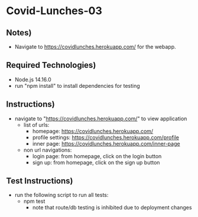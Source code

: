 # Covid-Lunches-03

## Notes)
- Navigate to https://covidlunches.herokuapp.com/ for the webapp.
  
## Required Technologies)
- Node.js 14.16.0
- run "npm install" to install dependencies for testing
  
## Instructions)
- navigate to "https://covidlunches.herokuapp.com/" to view application
  - list of urls:
    - homepage: https://covidlunches.herokuapp.com/
    - profile settings: https://covidlunches.herokuapp.com/profile
    - inner page: https://covidlunches.herokuapp.com/inner-page
  - non url navigations:
    - login page: from homepage, click on the login button
    - sign up: from homepage, click on the sign up button
  
## Test Instructions)
- run the following script to run all tests:
  - npm test
    - note that route/db testing is inhibited due to deployment changes
